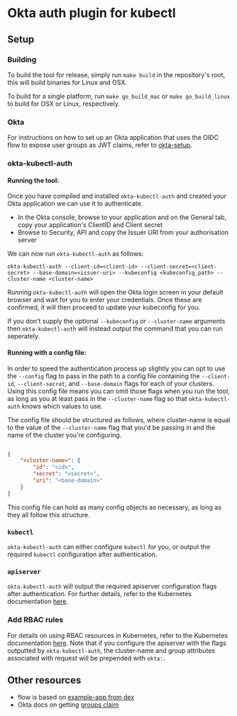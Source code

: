 # Okta auth plugin for kubectl

## Setup

### Building

To build the tool for release, simply run `make build` in the repository's root, this will build binaries for Linux and OSX.

To build for a single platform, run `make go_build_mac` or `make go_build_linux` to build for OSX or Linux, respectively.

### Okta

For instructions on how to set up an Okta application that uses the OIDC flow to expose user groups as JWT claims, refer to [okta-setup](./docs/okta-setup.md).

### okta-kubectl-auth

#### Running the tool:

Once you have compiled and installed `okta-kubectl-auth` and created your Okta application we can use it to authenticate.

- In the Okta console, browse to your application and on the General tab, copy your application's ClientID and Client secret
- Browse to Security, API and copy the Issuer URI from your authorisation server

We can now run `okta-kubectl-auth` as follows:

```
okta-kubectl-auth --client-id=<client-id> --client-secret=<client-secret> --base-domain=<issuer-uri> --kubeconfig <kubeconfig_path> --cluster-name <cluster-name>
```

Running `okta-kubectl-auth` will open the Okta login screen in your default browser and wait for you to enter your credentials. Once these are confirmed, it will then proceed to update your kubeconfig for you.

If you don't supply the optional `--kubeconfig` or `--cluster-name` arguments then `okta-kubectl-auth` will instead output the command that you can run seperately.

#### Running with a config file:

In order to speed the authentication process up slightly you can opt to use the `--config` flag to pass in the path to a config file containing the `--client-id`, `--client-secret`, and `--base-domain` flags for each of your clusters. Using this config file means you can omit those flags when you run the tool, as long as you at least pass in the `--cluster-name` flag so that `okta-kubectl-auth` knows which values to use.

The config file should be structured as follows, where cluster-name is equal to the value of the `--cluster-name` flag that you'd be passing in and the name of the cluster you're configuring.

```json

{
    "<cluster-name>": {
        "id": "<id>",
        "secret": "<secret>",
        "uri": "<base-domain>"
    }
}
```

This config file can hold as many config objects as necessary, as long as they all follow this structure.

### `kubectl`

`okta-kubectl-auth` can either configure `kubectl` for you, or output the required `kubectl` configuration after authentication.

### `apiserver`

`okta-kubectl-auth` will output the required apiserver configuration flags after authentication. For further details, refer to the Kubernetes documentation [here](https://kubernetes.io/docs/admin/authentication/#openid-connect-tokens).

### Add RBAC rules

For details on using RBAC resources in Kubernetes, refer to the Kubernetes documentation [here](https://kubernetes.io/docs/reference/access-authn-authz/rbac/). Note that if you configure the apiserver with the flags outputted by `okta-kubectl-auth`, the cluster-name and group attributes associated with request will be prepended with `okta:`.

## Other resources

- flow is based on [example-app from dex](https://github.com/coreos/dex/tree/master/cmd/example-app)
- Okta docs on getting [groups claim](https://developer.okta.com/docs/how-to/creating-token-with-groups-claim)
